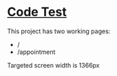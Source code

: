 # [Code Test](https://ilyasmagin.github.io/appvelox/)

This project has two working pages: 
  - /
  - /appointment

Targeted screen width is 1366px
